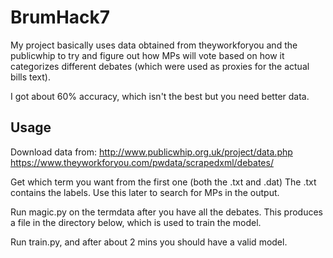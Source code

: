 BrumHack7
=========

My project basically uses data obtained from theyworkforyou and the publicwhip
to try and figure out how MPs will vote based on how it categorizes different
debates (which were used as proxies for the actual bills text).

I got about 60% accuracy, which isn't the best but you need better data.

Usage
-----

Download data from:
http://www.publicwhip.org.uk/project/data.php
https://www.theyworkforyou.com/pwdata/scrapedxml/debates/

Get which term you want from the first one (both the .txt and .dat)
The .txt contains the labels. Use this later to search for MPs in the output.

Run magic.py on the termdata after you have all the debates.
This produces a file in the directory below, which is used to train the model.

Run train.py, and after about 2 mins you should have a valid model.

